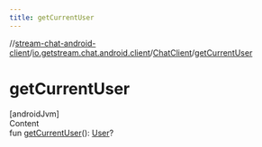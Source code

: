 ```yaml
---
title: getCurrentUser
---
```

//[stream-chat-android-client](../../../index.md)/[io.getstream.chat.android.client](../index.md)/[ChatClient](index.md)/[getCurrentUser](getCurrentUser.md)



# getCurrentUser  
[androidJvm]  
Content  
fun [getCurrentUser](getCurrentUser.md)(): [User](../../io.getstream.chat.android.client.models/User/index.md)?  



